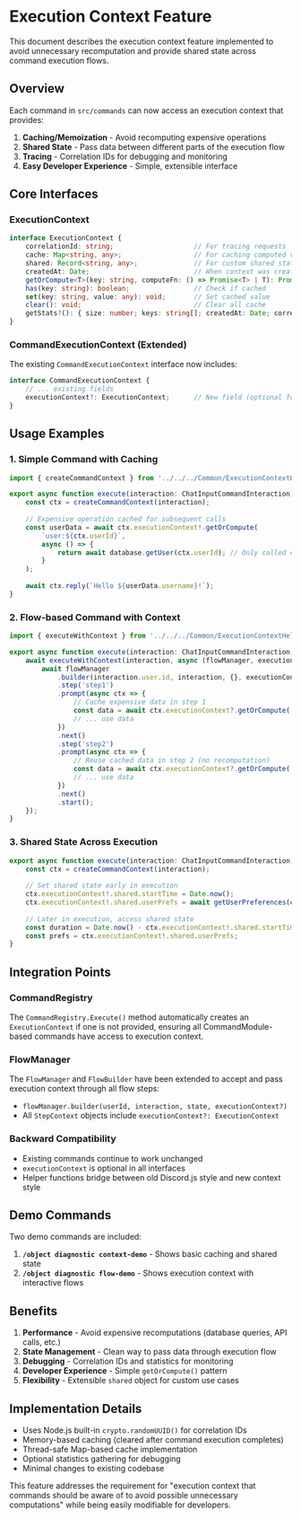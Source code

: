 # Execution Context Feature

This document describes the execution context feature implemented to avoid unnecessary recomputation and provide shared state across command execution flows.

## Overview

Each command in `src/commands` can now access an execution context that provides:

1. **Caching/Memoization** - Avoid recomputing expensive operations
2. **Shared State** - Pass data between different parts of the execution flow  
3. **Tracing** - Correlation IDs for debugging and monitoring
4. **Easy Developer Experience** - Simple, extensible interface

## Core Interfaces

### ExecutionContext

```typescript
interface ExecutionContext {
    correlationId: string;                    // For tracing requests
    cache: Map<string, any>;                  // For caching computed values
    shared: Record<string, any>;              // For custom shared state
    createdAt: Date;                          // When context was created
    getOrCompute<T>(key: string, computeFn: () => Promise<T> | T): Promise<T>;
    has(key: string): boolean;                // Check if cached
    set(key: string, value: any): void;       // Set cached value
    clear(): void;                            // Clear all cache
    getStats?(): { size: number; keys: string[]; createdAt: Date; correlationId: string };
}
```

### CommandExecutionContext (Extended)

The existing `CommandExecutionContext` interface now includes:

```typescript
interface CommandExecutionContext {
    // ... existing fields
    executionContext?: ExecutionContext;      // New field (optional for backward compatibility)
}
```

## Usage Examples

### 1. Simple Command with Caching

```typescript
import { createCommandContext } from '../../../Common/ExecutionContextHelpers.js';

export async function execute(interaction: ChatInputCommandInteraction) {
    const ctx = createCommandContext(interaction);
    
    // Expensive operation cached for subsequent calls
    const userData = await ctx.executionContext!.getOrCompute(
        `user:${ctx.userId}`,
        async () => {
            return await database.getUser(ctx.userId); // Only called once
        }
    );
    
    await ctx.reply(`Hello ${userData.username}!`);
}
```

### 2. Flow-based Command with Context

```typescript
import { executeWithContext } from '../../../Common/ExecutionContextHelpers.js';

export async function execute(interaction: ChatInputCommandInteraction) {
    await executeWithContext(interaction, async (flowManager, executionContext) => {
        await flowManager
            .builder(interaction.user.id, interaction, {}, executionContext)
            .step('step1')
            .prompt(async ctx => {
                // Cache expensive data in step 1
                const data = await ctx.executionContext?.getOrCompute('key', computeData);
                // ... use data
            })
            .next()
            .step('step2') 
            .prompt(async ctx => {
                // Reuse cached data in step 2 (no recomputation)
                const data = await ctx.executionContext?.getOrCompute('key', computeData);
                // ... use data
            })
            .next()
            .start();
    });
}
```

### 3. Shared State Across Execution

```typescript
export async function execute(interaction: ChatInputCommandInteraction) {
    const ctx = createCommandContext(interaction);
    
    // Set shared state early in execution
    ctx.executionContext!.shared.startTime = Date.now();
    ctx.executionContext!.shared.userPrefs = await getUserPreferences(ctx.userId);
    
    // Later in execution, access shared state
    const duration = Date.now() - ctx.executionContext!.shared.startTime;
    const prefs = ctx.executionContext!.shared.userPrefs;
}
```

## Integration Points

### CommandRegistry

The `CommandRegistry.Execute()` method automatically creates an `ExecutionContext` if one is not provided, ensuring all CommandModule-based commands have access to execution context.

### FlowManager

The `FlowManager` and `FlowBuilder` have been extended to accept and pass execution context through all flow steps:

- `flowManager.builder(userId, interaction, state, executionContext?)` 
- All `StepContext` objects include `executionContext?: ExecutionContext`

### Backward Compatibility

- Existing commands continue to work unchanged
- `executionContext` is optional in all interfaces
- Helper functions bridge between old Discord.js style and new context style

## Demo Commands

Two demo commands are included:

1. **`/object diagnostic context-demo`** - Shows basic caching and shared state
2. **`/object diagnostic flow-demo`** - Shows execution context with interactive flows

## Benefits

1. **Performance** - Avoid expensive recomputations (database queries, API calls, etc.)
2. **State Management** - Clean way to pass data through execution flow
3. **Debugging** - Correlation IDs and statistics for monitoring
4. **Developer Experience** - Simple `getOrCompute()` pattern
5. **Flexibility** - Extensible `shared` object for custom use cases

## Implementation Details

- Uses Node.js built-in `crypto.randomUUID()` for correlation IDs
- Memory-based caching (cleared after command execution completes)
- Thread-safe Map-based cache implementation
- Optional statistics gathering for debugging
- Minimal changes to existing codebase

This feature addresses the requirement for "execution context that commands should be aware of to avoid possible unnecessary computations" while being easily modifiable for developers.